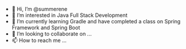 - 👋 Hi, I’m @summerene
- 👀 I’m interested in Java Full Stack Development
- 🌱 I’m currently learning Gradle and have completed a class on Spring Framework and Spring Boot
- 💞️ I’m looking to collaborate on ...
- 📫 How to reach me ...

<!---
summerene/summerene is a ✨ special ✨ repository because its `README.md` (this file) appears on your GitHub profile.
You can click the Preview link to take a look at your changes.
--->
